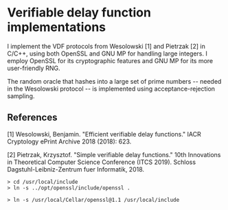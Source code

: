 # Verifiable delay function implementations
I implement the VDF protocols from Wesolowski [1] and Pietrzak [2] in C/C++, using both OpenSSL and GNU MP for handling large integers.
I employ OpenSSL for its cryptographic features and GNU MP for its more user-friendly RNG.

The random oracle that hashes into a large set of prime numbers -- needed in the Wesolowski protocol -- is implemented using acceptance-rejection sampling.

## References
[1] Wesolowski, Benjamin. "Efficient verifiable delay functions." IACR Cryptology ePrint Archive 2018 (2018): 623.

[2] Pietrzak, Krzysztof. "Simple verifiable delay functions." 10th Innovations in Theoretical Computer Science Conference (ITCS 2019). Schloss Dagstuhl-Leibniz-Zentrum fuer Informatik, 2018.


```
> cd /usr/local/include 
> ln -s ../opt/openssl/include/openssl .

> ln -s /usr/local/Cellar/openssl@1.1 /usr/local/include
```
